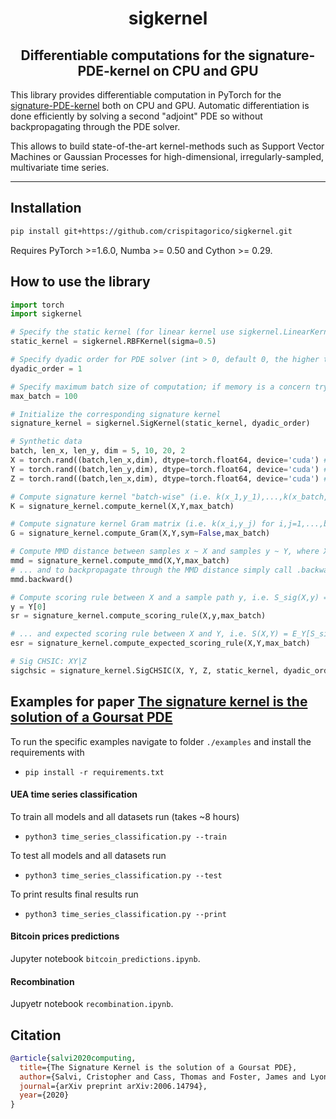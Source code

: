 <h1 align='center'>sigkernel</h1>
<h2 align='center'>Differentiable computations for the signature-PDE-kernel on CPU and GPU</h2>

This library provides differentiable computation in PyTorch for the [signature-PDE-kernel](https://arxiv.org/abs/2006.14794) both on CPU and GPU. Automatic differentiation is done efficiently by solving a second "adjoint" PDE so without backpropagating through the PDE solver.

This allows to build state-of-the-art kernel-methods such as Support Vector Machines or Gaussian Processes for high-dimensional, irregularly-sampled, multivariate time series.

---

## Installation

```bash
pip install git+https://github.com/crispitagorico/sigkernel.git
```

Requires PyTorch >=1.6.0, Numba >= 0.50 and Cython >= 0.29.

## How to use the library

```python
import torch
import sigkernel

# Specify the static kernel (for linear kernel use sigkernel.LinearKernel())
static_kernel = sigkernel.RBFKernel(sigma=0.5)

# Specify dyadic order for PDE solver (int > 0, default 0, the higher the more accurate but slower)
dyadic_order = 1

# Specify maximum batch size of computation; if memory is a concern try reducing max_batch, default=100
max_batch = 100

# Initialize the corresponding signature kernel
signature_kernel = sigkernel.SigKernel(static_kernel, dyadic_order)

# Synthetic data
batch, len_x, len_y, dim = 5, 10, 20, 2
X = torch.rand((batch,len_x,dim), dtype=torch.float64, device='cuda') # shape (batch,len_x,dim)
Y = torch.rand((batch,len_y,dim), dtype=torch.float64, device='cuda') # shape (batch,len_y,dim)
Z = torch.rand((batch,len_x,dim), dtype=torch.float64, device='cuda') # shape (batch,len_y,dim)

# Compute signature kernel "batch-wise" (i.e. k(x_1,y_1),...,k(x_batch, y_batch))
K = signature_kernel.compute_kernel(X,Y,max_batch)

# Compute signature kernel Gram matrix (i.e. k(x_i,y_j) for i,j=1,...,batch), also works for different batch_x != batch_y)
G = signature_kernel.compute_Gram(X,Y,sym=False,max_batch)

# Compute MMD distance between samples x ~ X and samples y ~ Y, where X,Y are two distributions on path space...
mmd = signature_kernel.compute_mmd(X,Y,max_batch)
# ... and to backpropagate through the MMD distance simply call .backward(), like any other PyTorch loss function
mmd.backward()

# Compute scoring rule between X and a sample path y, i.e. S_sig(X,y) = E[k(X,X)] - 2E[k(X,y] ...
y = Y[0]
sr = signature_kernel.compute_scoring_rule(X,y,max_batch)

# ... and expected scoring rule between X and Y, i.e. S(X,Y) = E_Y[S_sig(X,y)]
esr = signature_kernel.compute_expected_scoring_rule(X,Y,max_batch)

# Sig CHSIC: XY|Z
sigchsic = signature_kernel.SigCHSIC(X, Y, Z, static_kernel, dyadic_order=1, eps=0.1)
```

## Examples for paper [The signature kernel is the solution of a Goursat PDE](https://arxiv.org/abs/2006.14794)
To run the specific examples navigate to folder `./examples` and install the requirements with

+ `pip install -r requirements.txt`

#### UEA time series classification
To train all models and all datasets run (takes ~8 hours)

+ `python3 time_series_classification.py --train`

To test all models and all datasets run 

+ `python3 time_series_classification.py --test`

To print results final results run

+ `python3 time_series_classification.py --print`

#### Bitcoin prices predictions
Jupyter notebook `bitcoin_predictions.ipynb`.

#### Recombination
Jupyetr notebook `recombination.ipynb`.


## Citation

```bibtex
@article{salvi2020computing,
  title={The Signature Kernel is the solution of a Goursat PDE},
  author={Salvi, Cristopher and Cass, Thomas and Foster, James and Lyons, Terry and Yang, Weixin},
  journal={arXiv preprint arXiv:2006.14794},
  year={2020}
}
```

<!-- 
-->

